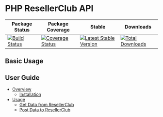 # PHP ResellerClub API

| Package Status | Package Coverage | Stable | Downloads |
|----------------|------------------|------|-----|
| [![Build Status](https://travis-ci.org/nextgi/reseller-club.svg?branch=master)](https://travis-ci.org/nextgi/reseller-club) |[![Coverage Status](https://img.shields.io/coveralls/nextgi/reseller-club.svg)](https://coveralls.io/r/nextgi/reseller-club?branch=master)| [![Latest Stable Version](https://poser.pugx.org/nextgi/reseller-club/v/stable.svg)](https://packagist.org/packages/nextgi/reseller-club) |[![Total Downloads](https://poser.pugx.org/nextgi/reseller-club/downloads.svg)](https://packagist.org/packages/nextgi/reseller-club)

## Basic Usage

## User Guide
- [Overview](docs/overview.md)
  - [Installation](docs/overview.md#installation)
- [Usage](docs/usage.md)
  - [Get Data from ResellerClub](docs/usage.md#get-data-from-resellerclub)
  - [Post Data to ResellerClub](docs/usage.md#post-data-to-resellerclub)
